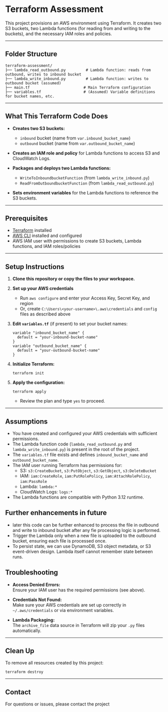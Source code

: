 # Terraform Assessment

This project provisions an AWS environment using Terraform. It creates two S3 buckets, two Lambda functions (for reading from and writing to the buckets), and the necessary IAM roles and policies.

---

## Folder Structure

```
terraform-assessment/
├── lambda_read_outbound.py         # Lambda function: reads from outbound, writes to inbound bucket
├── lambda_write_inbound.py         # Lambda function: writes to outbound bucket (assumed)
├── main.tf                        # Main Terraform configuration
├── variables.tf                   # (Assumed) Variable definitions for bucket names, etc.
```

---

## What This Terraform Code Does

- **Creates two S3 buckets:**  
  - `inbound` bucket (name from `var.inbound_bucket_name`)
  - `outbound` bucket (name from `var.outbound_bucket_name`)

- **Creates an IAM role and policy** for Lambda functions to access S3 and CloudWatch Logs.

- **Packages and deploys two Lambda functions:**  
  - `WriteToInboundbucketFunction` (from `lambda_write_inbound.py`)
  - `ReadFromOutboundbucketFunction` (from `lambda_read_outbound.py`)

- **Sets environment variables** for the Lambda functions to reference the S3 buckets.

---

## Prerequisites

- [Terraform](https://www.terraform.io/downloads.html) installed
- [AWS CLI](https://docs.aws.amazon.com/cli/latest/userguide/getting-started-install.html) installed and configured
- AWS IAM user with permissions to create S3 buckets, Lambda functions, and IAM roles/policies

---

## Setup Instructions

1. **Clone this repository or copy the files to your workspace.**

2. **Set up your AWS credentials**  
   - Run `aws configure` and enter your Access Key, Secret Key, and region  
   - Or, create `C:\Users\<your-username>\.aws\credentials` and `config` files as described above

3. **Edit `variables.tf`** (if present) to set your bucket names:
    ```hcl
    variable "inbound_bucket_name" {
      default = "your-inbound-bucket-name"
    }
    variable "outbound_bucket_name" {
      default = "your-outbound-bucket-name"
    }
    ```

4. **Initialize Terraform:**
    ```
    terraform init
    ```

5. **Apply the configuration:**
    ```
    terraform apply
    ```
    - Review the plan and type `yes` to proceed.

---

## Assumptions

- You have created and configured your AWS credentials with sufficient permissions.
- The Lambda function code (`lambda_read_outbound.py` and `lambda_write_inbound.py`) is present in the root of the project.
- The `variables.tf` file exists and defines `inbound_bucket_name` and `outbound_bucket_name`.
- The IAM user running Terraform has permissions for:
  - S3: `s3:CreateBucket`, `s3:PutObject`, `s3:GetObject`, `s3:DeleteBucket`
  - IAM: `iam:CreateRole`, `iam:PutRolePolicy`, `iam:AttachRolePolicy`, `iam:PassRole`
  - Lambda: `lambda:*`
  - CloudWatch Logs: `logs:*`
- The Lambda functions are compatible with Python 3.12 runtime.

## Further enhancements in future
- later this code can be further enhanced to process the file in outbound and write to inbound bucket after any fie processing logic is performed.
- Trigger the Lambda only when a new file is uploaded to the outbound bucket, ensuring each file is processed once.
- To persist state, we can use DynamoDB, S3 object metadata, or S3 event-driven design. Lambda itself cannot remember state between runs.

## Troubleshooting

- **Access Denied Errors:**  
  Ensure your IAM user has the required permissions (see above).

- **Credentials Not Found:**  
  Make sure your AWS credentials are set up correctly in `~/.aws/credentials` or via environment variables.

- **Lambda Packaging:**  
  The `archive_file` data source in Terraform will zip your `.py` files automatically.

---

## Clean Up

To remove all resources created by this project:
```
terraform destroy
```

---

## Contact

For questions or issues, please contact the project
